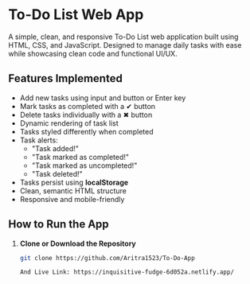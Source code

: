 #  To-Do List Web App

A simple, clean, and responsive To-Do List web application built using HTML, CSS, and JavaScript. Designed to manage daily tasks with ease while showcasing clean code and functional UI/UX.


## Features Implemented

- Add new tasks using input and button or Enter key
- Mark tasks as completed with a ✔ button
- Delete tasks individually with a ✖ button
- Dynamic rendering of task list
- Tasks styled differently when completed
- Task alerts:
  -  "Task added!"
  - "Task marked as completed!"
  - "Task marked as uncompleted!"
  -  "Task deleted!"
- Tasks persist using **localStorage**
- Clean, semantic HTML structure
- Responsive and mobile-friendly


##  How to Run the App

1. **Clone or Download the Repository**
   ```bash
   git clone https://github.com/Aritra1523/To-Do-App

   And Live Link: https://inquisitive-fudge-6d052a.netlify.app/
